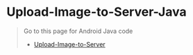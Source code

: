 # Upload-Image-to-Server-Java
> Go to this page for Android Java code
> * [Upload-Image-to-Server](https://github.com/Mahmudul-Hasan-870/Upload-Image-to-Server)
